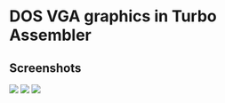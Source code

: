 # DOS VGA graphics in Turbo Assembler

## Screenshots

![](https://github.com/twelvechairssoftware/dos-vga/raw/main/Screen%20Shot%202020-11-07%20at%201.13.15%20PM.png)
![](https://github.com/twelvechairssoftware/dos-vga/raw/main/Screen%20Shot%202020-11-07%20at%201.12.56%20PM.png)
![](https://github.com/twelvechairssoftware/dos-vga/raw/main/Screen%20Shot%202020-11-07%20at%201.13.09%20PM.png)
